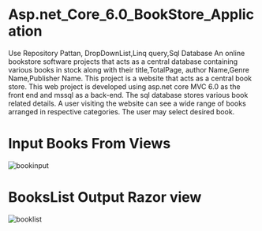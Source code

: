 # Asp.net_Core_6.0_BookStore_Application
Use Repository Pattan, DropDownList,Linq query,Sql Database An online bookstore software projects that acts as a central database containing various books in stock along with their title,TotalPage, author Name,Genre Name,Publisher Name. This project is a website that acts as a central book store. This web project is developed using asp.net core MVC 6.0 as the front end and mssql as a back-end. The sql database stores various book related details. A user visiting the website can see a wide range of books arranged in respective categories. The user may select desired book.
# Input Books From Views
![bookinput](https://github.com/nizambhl2001/MVC-Ajax-Single-Page-CURD-with-MasterDetails/assets/112401451/091a4b63-d1b4-440a-a11d-3761c47da156)

# BooksList Output Razor view
![booklist](https://github.com/nizambhl2001/MVC-Ajax-Single-Page-CURD-with-MasterDetails/assets/112401451/398a283c-d146-4ca4-80d8-7c0c42f949a6)
